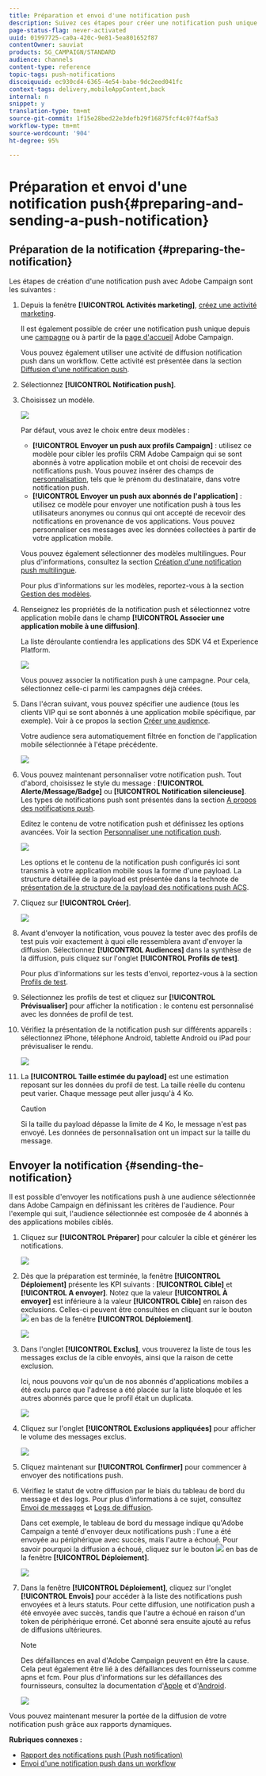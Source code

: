 ```yaml
---
title: Préparation et envoi d'une notification push
description: Suivez ces étapes pour créer une notification push unique dans Adobe Campaign.
page-status-flag: never-activated
uuid: 01997725-ca0a-420c-9e81-5ea801652f87
contentOwner: sauviat
products: SG_CAMPAIGN/STANDARD
audience: channels
content-type: reference
topic-tags: push-notifications
discoiquuid: ec930cd4-6365-4e54-babe-9dc2eed041fc
context-tags: delivery,mobileAppContent,back
internal: n
snippet: y
translation-type: tm+mt
source-git-commit: 1f15e28bed22e3defb29f16875fcf4c07f4af5a3
workflow-type: tm+mt
source-wordcount: '904'
ht-degree: 95%

---
```



# Préparation et envoi d&#39;une notification push{#preparing-and-sending-a-push-notification}

## Préparation de la notification {#preparing-the-notification}

Les étapes de création d&#39;une notification push avec Adobe Campaign sont les suivantes :

1. Depuis la fenêtre **[!UICONTROL Activités marketing]**, [créez une activité marketing](../../start/using/marketing-activities.md#creating-a-marketing-activity).

   Il est également possible de créer une notification push unique depuis une [campagne](../../start/using/marketing-activities.md#creating-a-marketing-activity) ou à partir de la [page d&#39;accueil](../../start/using/interface-description.md#home-page) Adobe Campaign.

   Vous pouvez également utiliser une activité de diffusion notification push dans un workflow. Cette activité est présentée dans la section [Diffusion d&#39;une notification push](../../automating/using/push-notification-delivery.md).

1. Sélectionnez **[!UICONTROL Notification push]**.
1. Choisissez un modèle.

   ![](assets/push_notif_type.png)

   Par défaut, vous avez le choix entre deux modèles :

   * **[!UICONTROL Envoyer un push aux profils Campaign]** : utilisez ce modèle pour cibler les profils CRM Adobe Campaign qui se sont abonnés à votre application mobile et ont choisi de recevoir des notifications push. Vous pouvez insérer des champs de [personnalisation](../../designing/using/personalization.md#inserting-a-personalization-field), tels que le prénom du destinataire, dans votre notification push.
   * **[!UICONTROL Envoyer un push aux abonnés de l&#39;application]** : utilisez ce modèle pour envoyer une notification push à tous les utilisateurs anonymes ou connus qui ont accepté de recevoir des notifications en provenance de vos applications. Vous pouvez personnaliser ces messages avec les données collectées à partir de votre application mobile.

   Vous pouvez également sélectionner des modèles multilingues. Pour plus d&#39;informations, consultez la section [Création d&#39;une notification push multilingue](../../channels/using/creating-a-multilingual-push-notification.md).

   Pour plus d&#39;informations sur les modèles, reportez-vous à la section [Gestion des modèles](../../start/using/marketing-activity-templates.md).

1. Renseignez les propriétés de la notification push et sélectionnez votre application mobile dans le champ **[!UICONTROL Associer une application mobile à une diffusion]**.

   La liste déroulante contiendra les applications des SDK V4 et Experience Platform.

   ![](assets/push_notif_properties.png)

   Vous pouvez associer la notification push à une campagne. Pour cela, sélectionnez celle-ci parmi les campagnes déjà créées.

1. Dans l&#39;écran suivant, vous pouvez spécifier une audience (tous les clients VIP qui se sont abonnés à une application mobile spécifique, par exemple). Voir à ce propos la section [Créer une audience](../../audiences/using/creating-audiences.md).

   Votre audience sera automatiquement filtrée en fonction de l&#39;application mobile sélectionnée à l&#39;étape précédente.

   ![](assets/push_notif_audience.png)

1. Vous pouvez maintenant personnaliser votre notification push. Tout d&#39;abord, choisissez le style du message : **[!UICONTROL Alerte/Message/Badge]** ou **[!UICONTROL Notification silencieuse]**. Les types de notifications push sont présentés dans la section [A propos des notifications push](../../channels/using/about-push-notifications.md).

   Editez le contenu de votre notification push et définissez les options avancées. Voir la section [Personnaliser une notification push](../../channels/using/customizing-a-push-notification.md).

   ![](assets/push_notif_content.png)

   Les options et le contenu de la notification push configurés ici sont transmis à votre application mobile sous la forme d&#39;une payload. La structure détaillée de la payload est présentée dans la technote de [présentation de la structure de la payload des notifications push ACS](https://helpx.adobe.com/fr/campaign/kb/understanding-campaign-standard-push-notifications-payload-struc.html).

1. Cliquez sur **[!UICONTROL Créer]**.

   ![](assets/push_notif_content_2.png)

1. Avant d&#39;envoyer la notification, vous pouvez la tester avec des profils de test puis voir exactement à quoi elle ressemblera avant d&#39;envoyer la diffusion. Sélectionnez **[!UICONTROL Audiences]** dans la synthèse de la diffusion, puis cliquez sur l&#39;onglet **[!UICONTROL Profils de test]**.

   Pour plus d&#39;informations sur les tests d&#39;envoi, reportez-vous à la section [Profils de test](../../sending/using/sending-proofs.md).

1. Sélectionnez les profils de test et cliquez sur **[!UICONTROL Prévisualiser]** pour afficher la notification : le contenu est personnalisé avec les données de profil de test.
1. Vérifiez la présentation de la notification push sur différents appareils : sélectionnez iPhone, téléphone Android, tablette Android ou iPad pour prévisualiser le rendu.

   ![](assets/push_notif_preview.png)

1. La **[!UICONTROL Taille estimée du payload]** est une estimation reposant sur les données du profil de test. La taille réelle du contenu peut varier. Chaque message peut aller jusqu&#39;à 4 Ko.

   >[!CAUTION]
   >
   >Si la taille du payload dépasse la limite de 4 Ko, le message n&#39;est pas envoyé. Les données de personnalisation ont un impact sur la taille du message.

## Envoyer la notification {#sending-the-notification}

Il est possible d&#39;envoyer les notifications push à une audience sélectionnée dans Adobe Campaign en définissant les critères de l&#39;audience. Pour l&#39;exemple qui suit, l&#39;audience sélectionnée est composée de 4 abonnés à des applications mobiles ciblés.

1. Cliquez sur **[!UICONTROL Préparer]** pour calculer la cible et générer les notifications.

   ![](assets/push_send_1.png)

1. Dès que la préparation est terminée, la fenêtre **[!UICONTROL Déploiement]** présente les KPI suivants : **[!UICONTROL Cible]** et **[!UICONTROL A envoyer]**. Notez que la valeur **[!UICONTROL À envoyer]** est inférieure à la valeur **[!UICONTROL Cible]** en raison des exclusions. Celles-ci peuvent être consultées en cliquant sur le bouton ![](assets/lp_link_properties.png) en bas de la fenêtre **[!UICONTROL Déploiement]**.

   ![](assets/push_send_2.png)

1. Dans l&#39;onglet **[!UICONTROL Exclus]**, vous trouverez la liste de tous les messages exclus de la cible envoyés, ainsi que la raison de cette exclusion.

   Ici, nous pouvons voir qu&#39;un de nos abonnés d&#39;applications mobiles a été exclu parce que l&#39;adresse a été placée sur la liste bloquée et les autres abonnés parce que le profil était un duplicata.

   ![](assets/push_send_5.png)

1. Cliquez sur l&#39;onglet **[!UICONTROL Exclusions appliquées]** pour afficher le volume des messages exclus.

   ![](assets/push_send_7.png)

1. Cliquez maintenant sur **[!UICONTROL Confirmer]** pour commencer à envoyer des notifications push.
1. Vérifiez le statut de votre diffusion par le biais du tableau de bord du message et des logs. Pour plus d&#39;informations à ce sujet, consultez [Envoi de messages](../../sending/using/confirming-the-send.md) et [Logs de diffusion](../../sending/using/monitoring-a-delivery.md#delivery-logs).

   Dans cet exemple, le tableau de bord du message indique qu&#39;Adobe Campaign a tenté d&#39;envoyer deux notifications push : l&#39;une a été envoyée au périphérique avec succès, mais l&#39;autre a échoué. Pour savoir pourquoi la diffusion a échoué, cliquez sur le bouton ![](assets/lp_link_properties.png) en bas de la fenêtre **[!UICONTROL Déploiement]**.

   ![](assets/push_send_4.png)

1. Dans la fenêtre **[!UICONTROL Déploiement]**, cliquez sur l&#39;onglet **[!UICONTROL Envois]** pour accéder à la liste des notifications push envoyées et à leurs statuts. Pour cette diffusion, une notification push a été envoyée avec succès, tandis que l&#39;autre a échoué en raison d&#39;un token de périphérique erroné. Cet abonné sera ensuite ajouté au refus de diffusions ultérieures.

   >[!NOTE]
   >
   >Des défaillances en aval d&#39;Adobe Campaign peuvent en être la cause. Cela peut également être lié à des défaillances des fournisseurs comme apns et fcm. Pour plus d&#39;informations sur les défaillances des fournisseurs, consultez la documentation d&#39;[Apple](https://developer.apple.com/library/content/documentation/NetworkingInternet/Conceptual/RemoteNotificationsPG/CommunicatingwithAPNs.html) et d&#39;[Android](https://firebase.google.com/docs/cloud-messaging/http-server-ref).

   ![](assets/push_send_6.png)

Vous pouvez maintenant mesurer la portée de la diffusion de votre notification push grâce aux rapports dynamiques.

**Rubriques connexes :**

* [Rapport des notifications push (Push notification)](../../reporting/using/push-notification-report.md)
* [Envoi d&#39;une notification push dans un workflow](../../automating/using/push-notification-delivery.md)

